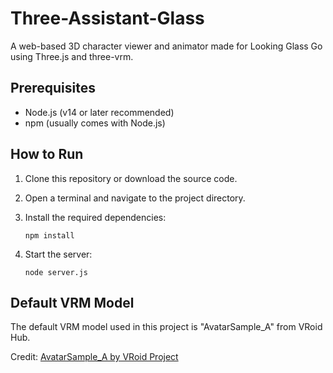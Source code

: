 # Three-Assistant-Glass

A web-based 3D character viewer and animator made for Looking Glass Go using Three.js and three-vrm.

## Prerequisites

- Node.js (v14 or later recommended)
- npm (usually comes with Node.js)

## How to Run

1. Clone this repository or download the source code.

2. Open a terminal and navigate to the project directory.

3. Install the required dependencies:
   ```
   npm install
   ```

4. Start the server:
   ```
   node server.js
   ```
## Default VRM Model

The default VRM model used in this project is "AvatarSample_A" from VRoid Hub. 

Credit: [AvatarSample_A by VRoid Project](https://hub.vroid.com/en/characters/2843975675147313744/models/5644550979324015604)